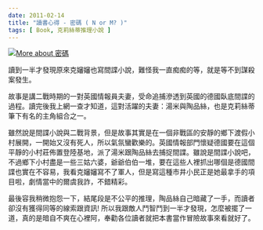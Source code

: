 ```yaml
---
date: 2011-02-14
title: "讀書心得 - 密碼 ( N or M? )"
tags: [ Book, 克莉絲蒂推理小說 ]
---
```

<a href="http://www.anobii.com/books/%E5%AF%86%E7%A2%BC/9789573250487/00fe3889dd7d5a19dc/" title="More about 密碼"><img alt="More about 密碼" src="http://image.anobii.com/anobi/image_book.php?type=5&amp;item_id=00fe3889dd7d5a19dc&amp;time=0" title="More about 密碼" class="left" /></a>

讀到一半才發現原來克嬸嬸也寫間諜小說，難怪我一直痴痴的等，就是等不到謀殺案發生。

故事是講二戰時期的一對英國情報員夫妻，受命追捕滲透到英國的德國臥底間諜的過程。讀完後我上網一查才知道，這對活躍的夫妻：湯米與陶品絲，也是克莉絲蒂筆下有名的主角組合之一。

雖然說是間諜小說與二戰背景，但是故事其實是在一個非戰區的安靜的鄉下渡假小村展開，一開始又沒有死人，所以氣氛蠻歡樂的。英國情報部門懷疑德國要在這個平靜的小村莊佈置登陸基地，派了湯米跟陶品絲去捕捉間諜。雖說是間諜小說吧，不過鄉下小村盡是一些三姑六婆，爺爺伯伯一堆，要在這些人裡抓出哪個是德國間諜也實在不容易，我看克嬸嬸寫不了軍人，但是寫這種市井小民正是她最拿手的項目啦，劇情當中的爾虞我詐，不錯精彩。

最後容我稍微抱怨一下，結尾段是不公平的推理，陶品絲自己暗藏了一手，而讀者卻沒有獲得同等的線索跟資訊! 所以我跟敵人鬥智鬥到一半才發現，怎麼被擺了一道，真的是暗自不爽在心裡阿，奉勸各位讀者就把本書當作冒險故事來看就好了。
